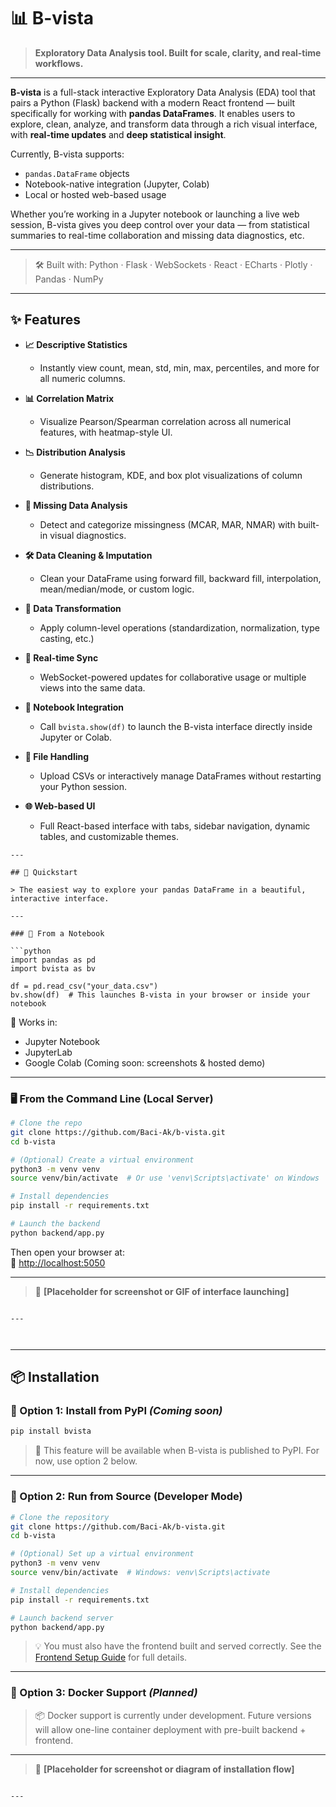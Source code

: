 # 📊 B-vista

> **Exploratory Data Analysis tool. Built for scale, clarity, and real-time workflows.**

<!-- Placeholder for logo or product screenshot -->
<!-- ![B-vista banner](docs/assets/banner.png) -->

---

**B-vista** is a full-stack interactive Exploratory Data Analysis (EDA) tool that pairs a Python (Flask) backend with a modern React frontend — built specifically for working with **pandas DataFrames**. It enables users to explore, clean, analyze, and transform data through a rich visual interface, with **real-time updates** and **deep statistical insight**.

Currently, B-vista supports:
- `pandas.DataFrame` objects
- Notebook-native integration (Jupyter, Colab)
- Local or hosted web-based usage


Whether you’re working in a Jupyter notebook or launching a live web session, B-vista gives you deep control over your data — from statistical summaries to real-time collaboration and missing data diagnostics, etc.

---

> 🛠️ Built with: Python · Flask · WebSockets · React · ECharts · Plotly · Pandas · NumPy



---

## ✨ Features

<!-- Placeholder for an animated GIF or UI walkthrough -->
<!-- ![B-vista in action](docs/assets/overview-demo.gif) -->

- **📈 Descriptive Statistics**
  - Instantly view count, mean, std, min, max, percentiles, and more for all numeric columns.

- **📊 Correlation Matrix**
  - Visualize Pearson/Spearman correlation across all numerical features, with heatmap-style UI.

- **📉 Distribution Analysis**
  - Generate histogram, KDE, and box plot visualizations of column distributions.

- **🧼 Missing Data Analysis**
  - Detect and categorize missingness (MCAR, MAR, NMAR) with built-in visual diagnostics.

- **🛠️ Data Cleaning & Imputation**
  - Clean your DataFrame using forward fill, backward fill, interpolation, mean/median/mode, or custom logic.

- **🔁 Data Transformation**
  - Apply column-level operations (standardization, normalization, type casting, etc.)

- **📡 Real-time Sync**
  - WebSocket-powered updates for collaborative usage or multiple views into the same data.

- **🧪 Notebook Integration**
  - Call `bvista.show(df)` to launch the B-vista interface directly inside Jupyter or Colab.

- **📂 File Handling**
  - Upload CSVs or interactively manage DataFrames without restarting your Python session.

- **🌐 Web-based UI**
  - Full React-based interface with tabs, sidebar navigation, dynamic tables, and customizable themes.

<!-- Placeholder for static feature screenshots -->
<!-- ![Feature: correlation](docs/assets/feature-correlation.png) -->
<!-- ![Feature: missing data](docs/assets/feature-missing.png) -->
<!-- ![Feature: interactive cleaning](docs/assets/feature-cleaning.png) -->



















```
---

## 🚀 Quickstart

> The easiest way to explore your pandas DataFrame in a beautiful, interactive interface.

---

### 🧪 From a Notebook

```python
import pandas as pd
import bvista as bv

df = pd.read_csv("your_data.csv")
bv.show(df)  # This launches B-vista in your browser or inside your notebook
```

📌 Works in:
- Jupyter Notebook
- JupyterLab
- Google Colab (Coming soon: screenshots & hosted demo)

---

### 🖥️ From the Command Line (Local Server)

```bash
# Clone the repo
git clone https://github.com/Baci-Ak/b-vista.git
cd b-vista

# (Optional) Create a virtual environment
python3 -m venv venv
source venv/bin/activate  # Or use 'venv\Scripts\activate' on Windows

# Install dependencies
pip install -r requirements.txt

# Launch the backend
python backend/app.py
```

Then open your browser at:  
🔗 [http://localhost:5050](http://localhost:5050)

---

> 📸 **[Placeholder for screenshot or GIF of interface launching]**
```

---



```
---

## 📦 Installation

### 🔹 Option 1: Install from PyPI *(Coming soon)*

```bash
pip install bvista
```

> 🚧 This feature will be available when B-vista is published to PyPI. For now, use option 2 below.

---

### 🔹 Option 2: Run from Source (Developer Mode)

```bash
# Clone the repository
git clone https://github.com/Baci-Ak/b-vista.git
cd b-vista

# (Optional) Set up a virtual environment
python3 -m venv venv
source venv/bin/activate  # Windows: venv\Scripts\activate

# Install dependencies
pip install -r requirements.txt

# Launch backend server
python backend/app.py
```

> 💡 You must also have the frontend built and served correctly. See the [Frontend Setup Guide](docs/usage/web_interface.md) for full details.

---

### 🐳 Option 3: Docker Support *(Planned)*

> 📦 Docker support is currently under development. Future versions will allow one-line container deployment with pre-built backend + frontend.

---

> 📸 **[Placeholder for screenshot or diagram of installation flow]**
```

---

